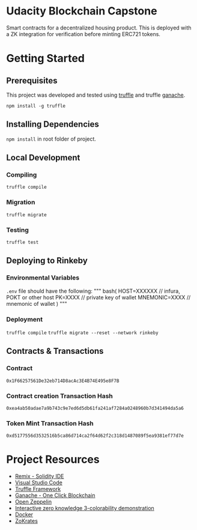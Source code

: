 # Udacity Blockchain Capstone

Smart contracts for a decentralized housing product. This is deployed with a ZK integration for verification before minting ERC721 tokens.

# Getting Started

## Prerequisites

This project was developed and tested using [truffle](https://www.npmjs.com/package/truffle) and truffle [ganache](https://www.trufflesuite.com/ganache).

`npm install -g truffle`

## Installing Dependencies

`npm install` in root folder of project.

## Local Development

### Compiling

`truffle compile`

### Migration

`truffle migrate`

### Testing

`truffle test`

## Deploying to Rinkeby

### Environmental Variables

`.env` file should have the following:
"""
bash(
    HOST=XXXXXX // infura, POKT or other host
    PK=XXXX // private key of wallet
    MNEMONIC=XXXX // mnemonic of wallet
)
"""

### Deployment
`truffle compile`
`truffle migrate --reset --network rinkeby`


## Contracts & Transactions

### Contract
`0x1F66257561De32eb714D8acAc3E4B74E495e8F7B`

### Contract creation Transaction Hash
`0xea4ab50adae7a9b743c9e7ed6d5db61fa241af7284a0248960b7d341494da5a6`

### Token Mint Transaction Hash
`0xd5177556d3532516b5ca86d714ca2f64d62f2c318d1487089f5ea9381ef77d7e`



# Project Resources

* [Remix - Solidity IDE](https://remix.ethereum.org/)
* [Visual Studio Code](https://code.visualstudio.com/)
* [Truffle Framework](https://truffleframework.com/)
* [Ganache - One Click Blockchain](https://truffleframework.com/ganache)
* [Open Zeppelin ](https://openzeppelin.org/)
* [Interactive zero knowledge 3-colorability demonstration](http://web.mit.edu/~ezyang/Public/graph/svg.html)
* [Docker](https://docs.docker.com/install/)
* [ZoKrates](https://github.com/Zokrates/ZoKrates)
